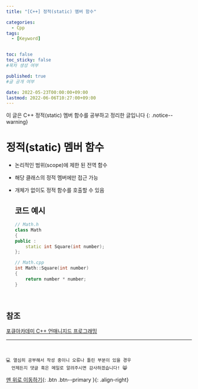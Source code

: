 ```yaml
---
title: "[C++] 정적(static) 멤버 함수" 

categories:
  - Cpp
tags:
  - [Keyword]


toc: false
toc_sticky: false
#목차 생성 여부

published: true
#글 공개 여부

date: 2022-05-23T00:00:00+09:00
lastmod: 2022-06-06T10:27:00+09:00
---
```


이 글은 C++ 정적(static) 멤버 함수를 공부하고 정리한 글입니다
{: .notice--warning}

# 정적(static) 멤버 함수
- 논리적인 범위(scope)에 제한 된 전역 함수
- 해당 클래스의 정적 멤버에만 접근 가능
- 개체가 없이도 정적 함수를 호출할 수 있음
  
  ## 코드 예시
  ```cpp
  // Math.h
  class Math
  {
  public :
      static int Square(int number);
  };

  // Math.cpp
  int Math::Square(int number)
  {
      return number * number;
  }
  ```

<br>

## 참조
[포큐아카데미 C++ 언매니지드 프로그래밍](https://pocu-ko.teachable.com/p/comp3200)

***
<br>

    💻 열심히 공부해서 작성 중이니 오류나 틀린 부분이 있을 경우 
      언제든지 댓글 혹은 메일로 알려주시면 감사하겠습니다! 😸

[맨 위로 이동하기](#){: .btn .btn--primary }{: .align-right}